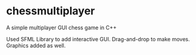# chessmultiplayer
A simple multiplayer GUI chess game in C++

  Used SFML Library to add interactive GUI. Drag-and-drop to make moves. Graphics added as well.
